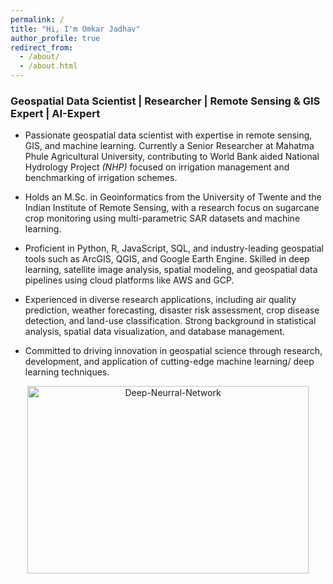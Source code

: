 ```yaml
---
permalink: /
title: "Hi, I'm Omkar Jadhav"
author_profile: true
redirect_from: 
  - /about/
  - /about.html
---
```


### Geospatial Data Scientist | Researcher | Remote Sensing & GIS Expert | AI-Expert 

* Passionate geospatial data scientist with expertise in remote sensing, GIS, and machine learning. Currently a Senior Researcher at Mahatma Phule Agricultural University, contributing to World Bank aided National Hydrology Project _(NHP)_ focused on irrigation management and benchmarking of irrigation schemes.

* Holds an M.Sc. in Geoinformatics from the University of Twente and the Indian Institute of Remote Sensing, with a research focus on sugarcane crop monitoring using multi-parametric SAR datasets and machine learning.

* Proficient in Python, R, JavaScript, SQL, and industry-leading geospatial tools such as ArcGIS, QGIS, and Google Earth Engine. Skilled in deep learning, satellite image analysis, spatial modeling, and geospatial data pipelines using cloud platforms like AWS and GCP.

* Experienced in diverse research applications, including air quality prediction, weather forecasting, disaster risk assessment, crop disease detection, and land-use classification. Strong background in statistical analysis, spatial data visualization, and database management.

* Committed to driving innovation in geospatial science through research, development, and application of cutting-edge machine learning/ deep learning techniques.


<p align="center">
  <img src="https://cdn.pixabay.com/photo/2025/02/10/06/55/deep-learning-9395905_640.png" alt="Deep-Neurral-Network" width="450" height="300">
</p>
